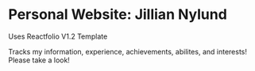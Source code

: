 # Personal Website: Jillian Nylund

Uses Reactfolio V1.2 Template

Tracks my information, experience, achievements, abilites, and interests! Please take a look!
